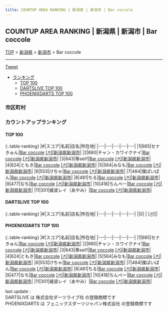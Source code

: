 ```yaml
---
title: COUNTUP AREA RANKING | 新潟県 | 新潟市 | Bar coccole
---
```

## COUNTUP AREA RANKING | 新潟県 | 新潟市 | Bar coccole

[TOP](/darts/rank/) > [新潟県](/darts/rank/新潟県/) > [新潟市](/darts/rank/新潟県/新潟市/) > Bar coccole

___

<a href="https://twitter.com/share?ref_src=twsrc%5Etfw" data-text="COUNTUP AREA RANKING | 新潟県新潟市Bar coccole" class="twitter-share-button" data-hashtags="DARTSLIVE,PHOENIXDARTS,darts,ダーツ" data-show-count="false">Tweet</a>

* [ランキング](#カウントアップランキング)
    * [TOP 100](#top-100)
    * [DARTSLIVE TOP 100](#dartslive-top-100)
    * [PHOENIXDARTS TOP 100](#phoenixdarts-top-100)

### 市区町村

<ul>

</ul>

### カウントアップランキング

#### TOP 100



{:.table-ranking}
|#|スコア|名前|店名|所在地|
|---|---|---|---|---|
|1|685|<span class="rank-name-pd">セナきゅん</span>|<a href="/darts/rank/shops/96362.html">Bar coccole</a> <a href="https://vs.phoenixdarts.com/jp/shop/shopDetailInfo/s_96362?s_seq=96362">[↗]</a>|<a href="/darts/rank/新潟県/新潟市">新潟県新潟市</a>|
|2|660|<span class="rank-name-pd">チャン・カワイクナイ</span>|<a href="/darts/rank/shops/96362.html">Bar coccole</a> <a href="https://vs.phoenixdarts.com/jp/shop/shopDetailInfo/s_96362?s_seq=96362">[↗]</a>|<a href="/darts/rank/新潟県/新潟市">新潟県新潟市</a>|
|3|643|<span class="rank-name-pd">専sei!!</span>|<a href="/darts/rank/shops/96362.html">Bar coccole</a> <a href="https://vs.phoenixdarts.com/jp/shop/shopDetailInfo/s_96362?s_seq=96362">[↗]</a>|<a href="/darts/rank/新潟県/新潟市">新潟県新潟市</a>|
|4|624|<span class="rank-name-pd">ともき</span>|<a href="/darts/rank/shops/96362.html">Bar coccole</a> <a href="https://vs.phoenixdarts.com/jp/shop/shopDetailInfo/s_96362?s_seq=96362">[↗]</a>|<a href="/darts/rank/新潟県/新潟市">新潟県新潟市</a>|
|5|564|<span class="rank-name-pd">みなも</span>|<a href="/darts/rank/shops/96362.html">Bar coccole</a> <a href="https://vs.phoenixdarts.com/jp/shop/shopDetailInfo/s_96362?s_seq=96362">[↗]</a>|<a href="/darts/rank/新潟県/新潟市">新潟県新潟市</a>|
|6|553|<span class="rank-name-pd">けちゃ</span>|<a href="/darts/rank/shops/96362.html">Bar coccole</a> <a href="https://vs.phoenixdarts.com/jp/shop/shopDetailInfo/s_96362?s_seq=96362">[↗]</a>|<a href="/darts/rank/新潟県/新潟市">新潟県新潟市</a>|
|7|484|<span class="rank-name-pd">僕ぱいぱん</span>|<a href="/darts/rank/shops/96362.html">Bar coccole</a> <a href="https://vs.phoenixdarts.com/jp/shop/shopDetailInfo/s_96362?s_seq=96362">[↗]</a>|<a href="/darts/rank/新潟県/新潟市">新潟県新潟市</a>|
|8|481|<span class="rank-name-pd">ちる</span>|<a href="/darts/rank/shops/96362.html">Bar coccole</a> <a href="https://vs.phoenixdarts.com/jp/shop/shopDetailInfo/s_96362?s_seq=96362">[↗]</a>|<a href="/darts/rank/新潟県/新潟市">新潟県新潟市</a>|
|9|477|<span class="rank-name-pd">なち</span>|<a href="/darts/rank/shops/96362.html">Bar coccole</a> <a href="https://vs.phoenixdarts.com/jp/shop/shopDetailInfo/s_96362?s_seq=96362">[↗]</a>|<a href="/darts/rank/新潟県/新潟市">新潟県新潟市</a>|
|10|418|<span class="rank-name-pd">ちんぺー</span>|<a href="/darts/rank/shops/96362.html">Bar coccole</a> <a href="https://vs.phoenixdarts.com/jp/shop/shopDetailInfo/s_96362?s_seq=96362">[↗]</a>|<a href="/darts/rank/新潟県/新潟市">新潟県新潟市</a>|
|11|301|<span class="rank-name-pd">綾波レイ（あやみ）</span>|<a href="/darts/rank/shops/96362.html">Bar coccole</a> <a href="https://vs.phoenixdarts.com/jp/shop/shopDetailInfo/s_96362?s_seq=96362">[↗]</a>|<a href="/darts/rank/新潟県/新潟市">新潟県新潟市</a>|


#### DARTSLIVE TOP 100



{:.table-ranking}
|#|スコア|名前|店名|所在地|
|---|---|---|---|---|
||0|<span class="rank-name-dl"> </span>|<a href="/darts/rank/shops/.html"></a> <a href="">[↗]</a>|<a href="/darts/rank//"></a>|


#### PHOENIXDARTS TOP 100



{:.table-ranking}
|#|スコア|名前|店名|所在地|
|---|---|---|---|---|
|1|685|<span class="rank-name-pd">セナきゅん</span>|<a href="/darts/rank/shops/96362.html">Bar coccole</a> <a href="https://vs.phoenixdarts.com/jp/shop/shopDetailInfo/s_96362?s_seq=96362">[↗]</a>|<a href="/darts/rank/新潟県/新潟市">新潟県新潟市</a>|
|2|660|<span class="rank-name-pd">チャン・カワイクナイ</span>|<a href="/darts/rank/shops/96362.html">Bar coccole</a> <a href="https://vs.phoenixdarts.com/jp/shop/shopDetailInfo/s_96362?s_seq=96362">[↗]</a>|<a href="/darts/rank/新潟県/新潟市">新潟県新潟市</a>|
|3|643|<span class="rank-name-pd">専sei!!</span>|<a href="/darts/rank/shops/96362.html">Bar coccole</a> <a href="https://vs.phoenixdarts.com/jp/shop/shopDetailInfo/s_96362?s_seq=96362">[↗]</a>|<a href="/darts/rank/新潟県/新潟市">新潟県新潟市</a>|
|4|624|<span class="rank-name-pd">ともき</span>|<a href="/darts/rank/shops/96362.html">Bar coccole</a> <a href="https://vs.phoenixdarts.com/jp/shop/shopDetailInfo/s_96362?s_seq=96362">[↗]</a>|<a href="/darts/rank/新潟県/新潟市">新潟県新潟市</a>|
|5|564|<span class="rank-name-pd">みなも</span>|<a href="/darts/rank/shops/96362.html">Bar coccole</a> <a href="https://vs.phoenixdarts.com/jp/shop/shopDetailInfo/s_96362?s_seq=96362">[↗]</a>|<a href="/darts/rank/新潟県/新潟市">新潟県新潟市</a>|
|6|553|<span class="rank-name-pd">けちゃ</span>|<a href="/darts/rank/shops/96362.html">Bar coccole</a> <a href="https://vs.phoenixdarts.com/jp/shop/shopDetailInfo/s_96362?s_seq=96362">[↗]</a>|<a href="/darts/rank/新潟県/新潟市">新潟県新潟市</a>|
|7|484|<span class="rank-name-pd">僕ぱいぱん</span>|<a href="/darts/rank/shops/96362.html">Bar coccole</a> <a href="https://vs.phoenixdarts.com/jp/shop/shopDetailInfo/s_96362?s_seq=96362">[↗]</a>|<a href="/darts/rank/新潟県/新潟市">新潟県新潟市</a>|
|8|481|<span class="rank-name-pd">ちる</span>|<a href="/darts/rank/shops/96362.html">Bar coccole</a> <a href="https://vs.phoenixdarts.com/jp/shop/shopDetailInfo/s_96362?s_seq=96362">[↗]</a>|<a href="/darts/rank/新潟県/新潟市">新潟県新潟市</a>|
|9|477|<span class="rank-name-pd">なち</span>|<a href="/darts/rank/shops/96362.html">Bar coccole</a> <a href="https://vs.phoenixdarts.com/jp/shop/shopDetailInfo/s_96362?s_seq=96362">[↗]</a>|<a href="/darts/rank/新潟県/新潟市">新潟県新潟市</a>|
|10|418|<span class="rank-name-pd">ちんぺー</span>|<a href="/darts/rank/shops/96362.html">Bar coccole</a> <a href="https://vs.phoenixdarts.com/jp/shop/shopDetailInfo/s_96362?s_seq=96362">[↗]</a>|<a href="/darts/rank/新潟県/新潟市">新潟県新潟市</a>|
|11|301|<span class="rank-name-pd">綾波レイ（あやみ）</span>|<a href="/darts/rank/shops/96362.html">Bar coccole</a> <a href="https://vs.phoenixdarts.com/jp/shop/shopDetailInfo/s_96362?s_seq=96362">[↗]</a>|<a href="/darts/rank/新潟県/新潟市">新潟県新潟市</a>|


<div class="footer border-top border-gray-light mt-5 pt-3 text-right text-gray">
    last update : <span style="font-weight: italic" id="foot_last_modified"></span><br />
    DARTSLIVE は 株式会社ダーツライブ社 の登録商標です<br />
    PHOENIXDARTS は フェニックスダーツジャパン株式会社 の登録商標です<br />
</div>

<script src="https://cdnjs.cloudflare.com/ajax/libs/jquery.tablesorter/2.31.3/js/jquery.tablesorter.min.js" integrity="sha512-qzgd5cYSZcosqpzpn7zF2ZId8f/8CHmFKZ8j7mU4OUXTNRd5g+ZHBPsgKEwoqxCtdQvExE5LprwwPAgoicguNg==" crossorigin="anonymous" referrerpolicy="no-referrer"></script>
<link rel="stylesheet" href="https://cdnjs.cloudflare.com/ajax/libs/jquery.tablesorter/2.31.3/css/theme.default.min.css" integrity="sha512-wghhOJkjQX0Lh3NSWvNKeZ0ZpNn+SPVXX1Qyc9OCaogADktxrBiBdKGDoqVUOyhStvMBmJQ8ZdMHiR3wuEq8+w==" crossorigin="anonymous" referrerpolicy="no-referrer" />
<script>
$(function() {
    $(".table-ranking").tablesorter({sortList:[[0, 0]]});
    $("#foot_last_modified").text(formatDate(new Date(document.lastModified), 'yyyy-MM-dd HH:mm:ss'));
});
</script>

<script async src="https://platform.twitter.com/widgets.js" charset="utf-8"></script>